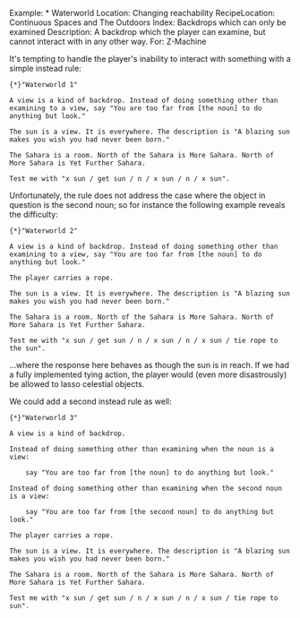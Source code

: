 Example: * Waterworld
Location: Changing reachability
RecipeLocation: Continuous Spaces and The Outdoors
Index: Backdrops which can only be examined
Description: A backdrop which the player can examine, but cannot interact with in any other way.
For: Z-Machine

  
It's tempting to handle the player's inability to interact with something with a simple instead rule:

  

``` inform7
{*}"Waterworld 1"

A view is a kind of backdrop. Instead of doing something other than examining to a view, say "You are too far from [the noun] to do anything but look."

The sun is a view. It is everywhere. The description is "A blazing sun makes you wish you had never been born."

The Sahara is a room. North of the Sahara is More Sahara. North of More Sahara is Yet Further Sahara.

Test me with "x sun / get sun / n / x sun / n / x sun".
```

  
Unfortunately, the rule does not address the case where the object in question is the second noun; so for instance the following example reveals the difficulty:

  

``` inform7
{*}"Waterworld 2"

A view is a kind of backdrop. Instead of doing something other than examining to a view, say "You are too far from [the noun] to do anything but look."

The player carries a rope.

The sun is a view. It is everywhere. The description is "A blazing sun makes you wish you had never been born."

The Sahara is a room. North of the Sahara is More Sahara. North of More Sahara is Yet Further Sahara.

Test me with "x sun / get sun / n / x sun / n / x sun / tie rope to the sun".
```

  
...where the response here behaves as though the sun is in reach. If we had a fully implemented tying action, the player would (even more disastrously) be allowed to lasso celestial objects.

  
We could add a second instead rule as well:

  

``` inform7
{*}"Waterworld 3"

A view is a kind of backdrop.

Instead of doing something other than examining when the noun is a view:

	say "You are too far from [the noun] to do anything but look."

Instead of doing something other than examining when the second noun is a view:

	say "You are too far from [the second noun] to do anything but look."

The player carries a rope.

The sun is a view. It is everywhere. The description is "A blazing sun makes you wish you had never been born."

The Sahara is a room. North of the Sahara is More Sahara. North of More Sahara is Yet Further Sahara.

Test me with "x sun / get sun / n / x sun / n / x sun / tie rope to sun".
```

